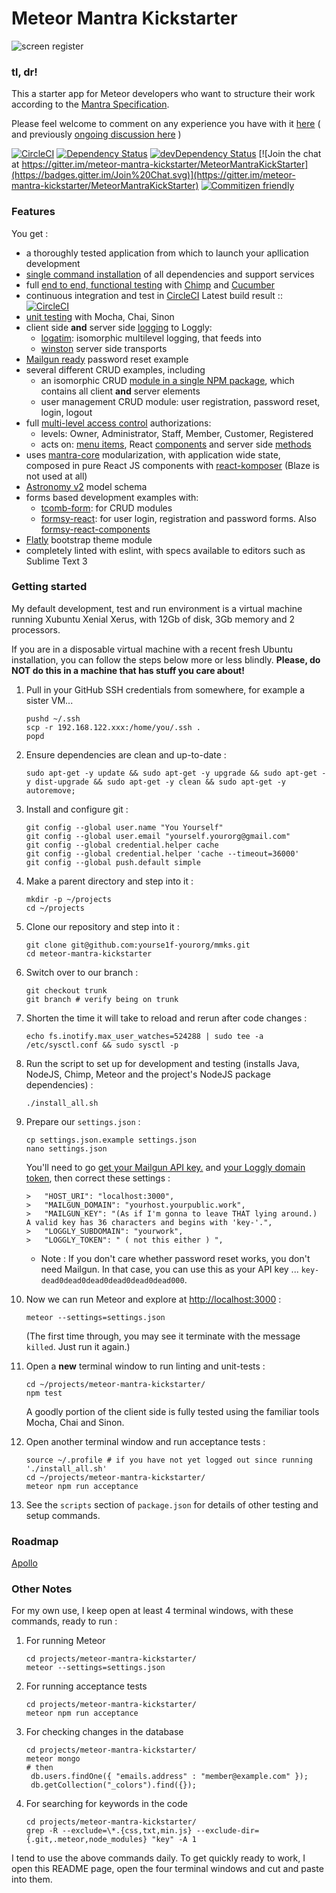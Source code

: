 
# Meteor Mantra Kickstarter

![screen register](https://github.com/warehouseman/meteor-mantra-kickstarter/blob/trunk/public/screens/register.png)

### tl, dr!

This a starter app for Meteor developers who want to structure their work according to the [Mantra Specification](https://kadirahq.github.io/mantra/).

Please feel welcome to comment on any experience you have with it [here](https://talk.mantrajs.com/) ( and previously [ongoing discussion here](https://github.com/kadirahq/mantra/issues/3) )

[![CircleCI](https://circleci.com/gh/yourse1f-yourorg/mmks/tree/apollo.svg?style=svg)](https://circleci.com/gh/yourse1f-yourorg/mmks/tree/apollo)  [![Dependency Status](https://david-dm.org/yourse1f-yourorg/mmks/apollo/status.svg)](https://david-dm.org/yourse1f-yourorg/mmks/apollo)  [![devDependency Status](https://david-dm.org/yourse1f-yourorg/mmks/apollo/dev-status.svg)](https://david-dm.org/yourse1f-yourorg/mmks/apollo?type=dev)  [![Join the chat at https://gitter.im/meteor-mantra-kickstarter/MeteorMantraKickStarter](https://badges.gitter.im/Join%20Chat.svg)](https://gitter.im/meteor-mantra-kickstarter/MeteorMantraKickStarter)  [![Commitizen friendly](https://img.shields.io/badge/commitizen-friendly-brightgreen.svg)](http://commitizen.github.io/cz-cli/)

### Features

You get :

* a thoroughly tested application from which to launch your apllication development
* [single command installation](https://github.com/yourse1f-yourorg/mmks/blob/apollo/install_all.sh) of all dependencies and support services
* full [end to end, functional testing](https://github.com/yourse1f-yourorg/mmks/blob/apollo/.e2e_tests/features/002_colors/addColor.feature) with [Chimp](https://chimp.readme.io/) and [Cucumber](https://cucumber.io/)
* continuous integration and test in [CircleCI](https://circleci.com/gh/yourse1f-yourorg/mmks) Latest build result :: [![CircleCI](https://circleci.com/gh/yourse1f-yourorg/mmks/tree/apollo.svg?style=svg)](https://circleci.com/gh/yourse1f-yourorg/mmks/tree/apollo)
* [unit testing](https://github.com/yourse1f-yourorg/mmks/blob/apollo/client/modules/core/containers/tests/post.js) with Mocha, Chai, Sinon
* client side **and** server side [logging](https://github.com/yourse1f-yourorg/mmks/tree/apollo/lib/logging) to Loggly:
    * [logatim](https://github.com/sospedra/logatim): isomorphic multilevel logging, that feeds into
    * [winston](https://github.com/winstonjs/winston) server side transports
* [Mailgun ready](https://github.com/yourse1f-yourorg/mmks/blob/apollo/server/methods/mail.js) password reset example
* several different CRUD examples, including
    * an isomorphic CRUD [module in a single NPM package](https://github.com/yourse1f-yourorg/mmks/tree/apollo/.pkgs/mmks_widget), which contains all client **and** server elements
    * user management CRUD module: user registration, password reset, login, logout
* full [multi-level access control](https://github.com/yourse1f-yourorg/mmks/blob/apollo/lib/access_control.js) authorizations:
    * levels: Owner, Administrator, Staff, Member, Customer, Registered
    * acts on: [menu items](https://github.com/yourse1f-yourorg/mmks/blob/apollo/client/modules/layout/components/NavLeftContent.jsx#L40), React [components](https://github.com/yourse1f-yourorg/mmks/blob/apollo/client/modules/_colors/components/_sidebar.jsx#L24) and server side [methods](https://github.com/yourse1f-yourorg/mmks/blob/apollo/server/methods/_colors.js#L23)
* uses [mantra-core](https://github.com/mantrajs/mantra-core) modularization, with application wide state, composed in pure React JS components with [react-komposer](https://github.com/kadirahq/react-komposer) (Blaze is not used at all)
* [Astronomy v2](https://github.com/jagi/meteor-astronomy) model schema
* forms based development examples with:
    * [tcomb-form](https://github.com/gcanti/tcomb-form): for CRUD modules
    * [formsy-react](https://github.com/christianalfoni/formsy-react): for user login, registration and password forms. Also [formsy-react-components](https://github.com/twisty/formsy-react-components)
* [Flatly](https://bootswatch.com/flatly/) bootstrap theme module
* completely linted with eslint, with specs available to editors such as Sublime Text 3

### Getting started

My default development, test and run environment is a virtual machine running Xubuntu Xenial Xerus, with 12Gb of disk, 3Gb memory and 2 processors.

If you are in a disposable virtual machine with a recent fresh Ubuntu installation, you can follow the steps below more or less blindly. **Please, do NOT do this in a machine that has stuff you care about!**

1.  Pull in your GitHub SSH credentials from somewhere, for example a sister VM...

    ```
    pushd ~/.ssh
    scp -r 192.168.122.xxx:/home/you/.ssh .
    popd
    ```

1.  Ensure dependencies are clean and up-to-date :

    ```
    sudo apt-get -y update && sudo apt-get -y upgrade && sudo apt-get -y dist-upgrade && sudo apt-get -y clean && sudo apt-get -y autoremove;
    ```

1.  Install and configure git :

    ```
    git config --global user.name "You Yourself"
    git config --global user.email "yourself.yourorg@gmail.com"
    git config --global credential.helper cache
    git config --global credential.helper 'cache --timeout=36000'
    git config --global push.default simple
    ```

1. Make a parent directory and step into it :

    ```
    mkdir -p ~/projects
    cd ~/projects
    ```

1. Clone our repository and step into it :

    ```
    git clone git@github.com:yourse1f-yourorg/mmks.git
    cd meteor-mantra-kickstarter
    ```

1. Switch over to our branch :

    ```
    git checkout trunk
    git branch # verify being on trunk
    ```

1. Shorten the time it will take to reload and rerun after code changes :

    ```
    echo fs.inotify.max_user_watches=524288 | sudo tee -a /etc/sysctl.conf && sudo sysctl -p
    ```

1. Run the script to set up for development and testing (installs Java, NodeJS, Chimp, Meteor and the project's NodeJS package dependencies) :

    ```
    ./install_all.sh
    ```

1. Prepare our `settings.json` :

    ```
    cp settings.json.example settings.json
    nano settings.json
    ```
    You'll need to go [get your Mailgun API key.](https://mailgun.com/app/dashboard) and [your Loggly domain token](https://www.loggly.com/),  then correct these settings :
    ```
    >   "HOST_URI": "localhost:3000",
    >   "MAILGUN_DOMAIN": "yourhost.yourpublic.work",
    >   "MAILGUN_KEY": "(As if I'm gonna to leave THAT lying around.)  A valid key has 36 characters and begins with 'key-'.",
    >   "LOGGLY_SUBDOMAIN": "yourwork",
    >   "LOGGLY_TOKEN": " ( not this either ) ",
    ```

    * Note : If you don't care whether password reset works, you don't need Mailgun.  In that case, you can use this as your API key ...  ```key-dead0dead0dead0dead0dead0dead000```.

1. Now we can run Meteor and explore at [http://localhost:3000](http://localhost:3000) :

    ```
    meteor --settings=settings.json
    ```
    (The first time through, you may see it terminate with the message `killed`.  Just run it again.)

1. Open a **new** terminal window to run linting and unit-tests :

    ```
    cd ~/projects/meteor-mantra-kickstarter/
    npm test
    ```
    A goodly portion of the client side is fully tested using the familiar tools Mocha, Chai and Sinon.

1. Open another terminal window and run acceptance tests :

    ```
    source ~/.profile # if you have not yet logged out since running './install_all.sh'
    cd ~/projects/meteor-mantra-kickstarter/
    meteor npm run acceptance
    ```
1. See the `scripts` section of `package.json` for details of other testing and setup commands.


### Roadmap


[Apollo](https://projectricochet.com/blog/create-simple-hello-world-app-meteor-and-apollo#.V-RP5ZMrLMU)

### Other Notes

For my own use, I keep open at least 4 terminal windows, with these commands, ready to run :

1. For running Meteor

    ```
    cd projects/meteor-mantra-kickstarter/
    meteor --settings=settings.json
    ```

2. For running acceptance tests

    ```
    cd projects/meteor-mantra-kickstarter/
    meteor npm run acceptance
    ```

3. For checking changes in the database

    ```
    cd projects/meteor-mantra-kickstarter/
    meteor mongo
    # then
     db.users.findOne({ "emails.address" : "member@example.com" });
     db.getCollection("_colors").find({});
    ```

4. For searching for keywords in the code

    ```
    cd projects/meteor-mantra-kickstarter/
    grep -R --exclude=\*.{css,txt,min.js} --exclude-dir={.git,.meteor,node_modules} "key" -A 1
    ```

I tend to use the above commands daily.
To get quickly ready to work, I open this README page, open the four terminal windows and cut and paste into them.
